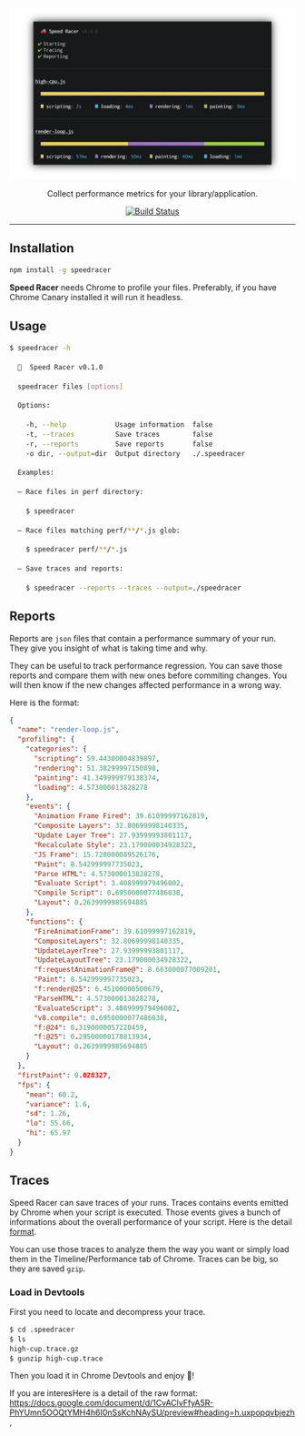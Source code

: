 <p align="center">
  <img alt="Speed Racer" src="https://raw.githubusercontent.com/ngryman/artworks/master/speedracer/heading/speedracer@2x.png">
</p>

<p align="center">
  Collect performance metrics for your library/application.
</p>

<p align="center">
  <a href="//travis-ci.org/ngryman/speedracer">
    <img alt="Build Status" src="https://img.shields.io/travis/ngryman/speedracer.svg">
  </a>
</p>

---

## Installation

```sh
npm install -g speedracer
```

**Speed Racer** needs Chrome to profile your files.
Preferably, if you have Chrome Canary installed it will run it headless.


## Usage

```sh
$ speedracer -h

  🚗  Speed Racer v0.1.0

  speedracer files [options]

  Options:

    -h, --help            Usage information  false
    -t, --traces          Save traces        false
    -r, --reports         Save reports       false
    -o dir, --output=dir  Output directory   ./.speedracer

  Examples:

  – Race files in perf directory:

    $ speedracer

  – Race files matching perf/**/*.js glob:

    $ speedracer perf/**/*.js

  – Save traces and reports:

    $ speedracer --reports --traces --output=./speedracer
```

## Reports

Reports are `json` files that contain a performance summary of your run. They give you insight of what is taking time and why. 

They can be useful to track performance regression. You can save those reports and compare them with new ones before commiting changes. You will then know if the new changes affected performance in a wrong way.

Here is the format:
```json
{
  "name": "render-loop.js",
  "profiling": {
    "categories": {
      "scripting": 59.44300004839897,
      "rendering": 51.38299997150898,
      "painting": 41.349999979138374,
      "loading": 4.573000013828278
    },
    "events": {
      "Animation Frame Fired": 39.61099997162819,
      "Composite Layers": 32.80699998140335,
      "Update Layer Tree": 27.93999993801117,
      "Recalculate Style": 23.179000034928322,
      "JS Frame": 15.728000089526176,
      "Paint": 8.542999997735023,
      "Parse HTML": 4.573000013828278,
      "Evaluate Script": 3.408999979496002,
      "Compile Script": 0.6950000077486038,
      "Layout": 0.2639999985694885
    },
    "functions": {
      "FireAnimationFrame": 39.61099997162819,
      "CompositeLayers": 32.80699998140335,
      "UpdateLayerTree": 27.93999993801117,
      "UpdateLayoutTree": 23.179000034928322,
      "f:requestAnimationFrame@": 8.663000077009201,
      "Paint": 8.542999997735023,
      "f:render@25": 6.45100000500679,
      "ParseHTML": 4.573000013828278,
      "EvaluateScript": 3.408999979496002,
      "v8.compile": 0.6950000077486038,
      "f:@24": 0.3190000057220459,
      "f:@25": 0.29500000178813934,
      "Layout": 0.2639999985694885
    }
  },
  "firstPaint": 0.028327,
  "fps": {
    "mean": 60.2,
    "variance": 1.6,
    "sd": 1.26,
    "lo": 55.66,
    "hi": 65.97
  }
}
```

## Traces

Speed Racer can save traces of your runs. Traces contains events emitted by Chrome when your script is executed. Those events gives a bunch of informations about the overall performance of your script. Here is the detail [format](https://docs.google.com/document/d/1CvAClvFfyA5R-PhYUmn5OOQtYMH4h6I0nSsKchNAySU/preview#heading=h.uxpopqvbjezh).

You can use those traces to analyze them the way you want or simply load them in the Timeline/Performance tab of Chrome.
Traces can be big, so they are saved `gzip`.

### Load in Devtools

First you need to locate and decompress your trace.

```sh
$ cd .speedracer
$ ls
high-cup.trace.gz
$ gunzip high-cup.trace
```

Then you load it in Chrome Devtools and enjoy :tada:!

If you are interesHere is a detail of the raw format: https://docs.google.com/document/d/1CvAClvFfyA5R-PhYUmn5OOQtYMH4h6I0nSsKchNAySU/preview#heading=h.uxpopqvbjezh,
